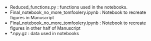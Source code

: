  - Reduced_functions.py : functions used in the notebooks.
 - Final_notebook_no_more_tomfoolery.ipynb : Notebook to recreate figures in Manuscript
 - Final_notebook_no_more_tomfoolery.ipynb : Notebook to recreate figures in other half of Manuscript
 - *.npy.gz : data used in notebooks
